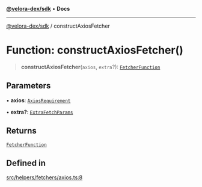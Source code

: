 [**@velora-dex/sdk**](../README.md) • **Docs**

***

[@velora-dex/sdk](../globals.md) / constructAxiosFetcher

# Function: constructAxiosFetcher()

> **constructAxiosFetcher**(`axios`, `extra`?): [`FetcherFunction`](../type-aliases/FetcherFunction.md)

## Parameters

• **axios**: [`AxiosRequirement`](../-internal-/type-aliases/AxiosRequirement.md)

• **extra?**: [`ExtraFetchParams`](../-internal-/type-aliases/ExtraFetchParams.md)

## Returns

[`FetcherFunction`](../type-aliases/FetcherFunction.md)

## Defined in

[src/helpers/fetchers/axios.ts:8](https://github.com/paraswap/paraswap-sdk/blob/master/src/helpers/fetchers/axios.ts#L8)

